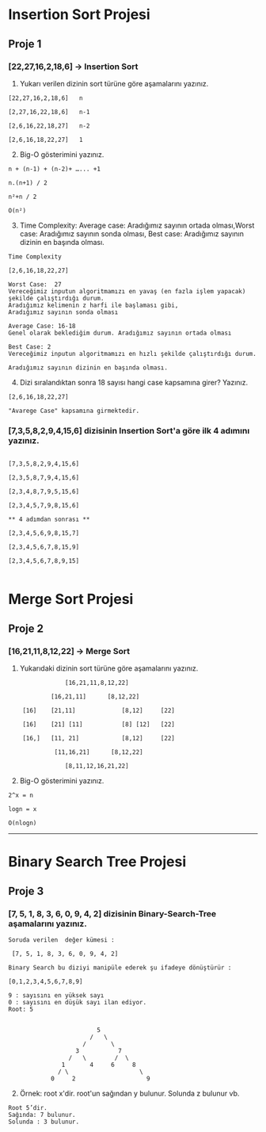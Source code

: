 # Insertion Sort Projesi

## Proje 1

### [22,27,16,2,18,6] -> Insertion Sort

1. Yukarı verilen dizinin sort türüne göre aşamalarını yazınız.

```
[22,27,16,2,18,6]   n

[2,27,16,22,18,6]   n-1

[2,6,16,22,18,27]   n-2

[2,6,16,18,22,27]   1
```

2. Big-O gösterimini yazınız.

```
n + (n-1) + (n-2)+ …... +1

n.(n+1) / 2

n²+n / 2

O(n²)
```

3. Time Complexity: Average case: Aradığımız sayının ortada olması,Worst case: Aradığımız sayının sonda olması, Best case: Aradığımız sayının dizinin en başında olması.

```
Time Complexity

[2,6,16,18,22,27]

Worst Case:  27
Vereceğimiz inputun algoritmamızı en yavaş (en fazla işlem yapacak) şekilde çalıştırdığı durum. 
Aradığımız kelimenin z harfi ile başlaması gibi,
Aradığımız sayının sonda olması

Average Case: 16-18
Genel olarak beklediğim durum. Aradığımız sayının ortada olması

Best Case: 2 
Vereceğimiz inputun algoritmamızı en hızlı şekilde çalıştırdığı durum.

Aradığımız sayının dizinin en başında olması.

```

4. Dizi sıralandıktan sonra 18 sayısı hangi case kapsamına girer? Yazınız.

```
[2,6,16,18,22,27]

"Avarege Case" kapsamına girmektedir.
```


### [7,3,5,8,2,9,4,15,6] dizisinin Insertion Sort'a göre ilk 4 adımını yazınız.

```

[7,3,5,8,2,9,4,15,6]

[2,3,5,8,7,9,4,15,6]

[2,3,4,8,7,9,5,15,6]

[2,3,4,5,7,9,8,15,6]

** 4 adımdan sonrası **

[2,3,4,5,6,9,8,15,7]

[2,3,4,5,6,7,8,15,9]

[2,3,4,5,6,7,8,9,15]


```
# Merge Sort Projesi

## Proje 2

### [16,21,11,8,12,22] -> Merge Sort

1. Yukarıdaki dizinin sort türüne göre aşamalarını yazınız.

```
			    [16,21,11,8,12,22]

		    [16,21,11]		[8,12,22]
	
    [16]    [21,11]				[8,12]	   [22]

    [16]  	[21] [11]	        [8] [12]   [22]

    [16,]	[11, 21]		    [8,12]	   [22]

             [11,16,21]		 [8,12,22]	

                [8,11,12,16,21,22]
```

2. Big-O gösterimini yazınız.

```
2^x = n

logn = x
	
O(nlogn)

```
---
# Binary Search Tree Projesi

## Proje 3

### [7, 5, 1, 8, 3, 6, 0, 9, 4, 2] dizisinin Binary-Search-Tree aşamalarını yazınız.

```
Soruda verilen  değer kümesi : 

 [7, 5, 1, 8, 3, 6, 0, 9, 4, 2]  

Binary Search bu diziyi manipüle ederek şu ifadeye dönüştürür :

[0,1,2,3,4,5,6,7,8,9]

9 : sayısını en yüksek sayı
0 : sayısını en düşük sayı ilan ediyor.
Root: 5


                         5
                       /   \
                     /       \
                   3           7
                 /   \        /  \  
               1       4     6     8
              / \                    \
            0     2                    9

```
2. Örnek: root x'dir. root'un sağından y bulunur. Solunda z bulunur vb.

```
Root 5’dir.
Sağında: 7 bulunur.
Solunda : 3 bulunur.
```
